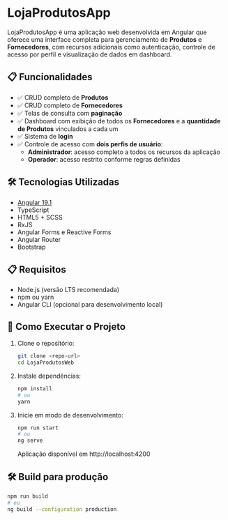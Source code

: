 # LojaProdutosApp

LojaProdutosApp é uma aplicação web desenvolvida em Angular que oferece uma interface completa para gerenciamento de **Produtos** e **Fornecedores**, com recursos adicionais como autenticação, controle de acesso por perfil e visualização de dados em dashboard.

## 📋 Funcionalidades

- ✅ CRUD completo de **Produtos**
- ✅ CRUD completo de **Fornecedores**
- ✅ Telas de consulta com **paginação**
- ✅ Dashboard com exibição de todos os **Fornecedores** e a **quantidade de Produtos** vinculados a cada um
- ✅ Sistema de **login**
- ✅ Controle de acesso com **dois perfis de usuário**:
  - **Administrador**: acesso completo a todos os recursos da aplicação
  - **Operador**: acesso restrito conforme regras definidas

## 🛠️ Tecnologias Utilizadas

- [Angular 19.1](https://angular.io/)
- TypeScript
- HTML5 + SCSS
- RxJS
- Angular Forms e Reactive Forms
- Angular Router
- Bootstrap

## 📋 Requisitos
- Node.js (versão LTS recomendada)
- npm ou yarn
- Angular CLI (opcional para desenvolvimento local)

## 🚀 Como Executar o Projeto

1. Clone o repositório:
   ```bash
   git clone <repo-url>
   cd LojaProdutosWeb
   ```
2. Instale dependências:
   ```bash
   npm install
   # ou
   yarn
   ```
3. Inicie em modo de desenvolvimento:
   ```bash
   npm run start
   # ou
   ng serve
   ```
   Aplicação disponível em http://localhost:4200

## 🛠️ Build para produção
```bash
npm run build
# ou
ng build --configuration production
```
